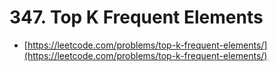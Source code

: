 # 347. Top K Frequent Elements

- [https://leetcode.com/problems/top-k-frequent-elements/](https://leetcode.com/problems/top-k-frequent-elements/)
